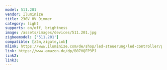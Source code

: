 ```yaml
---
model: 511.201
vendor: Iluminize
title: 230V HV Dimmer
category: light
supports: on/off, brightness
image: /assets/images/devices/511.201.jpg
zigbeemodel: ['511.201']
compatible: [z2m,zigate,iob]
mlink: https://www.iluminize.com/de/shop/led-steuerung/led-controller/product/500-511-201-zigbee-dimmaktor-400w-230v.html
link: https://www.amazon.de/dp/B07HQFP3PJ
link2: 
link3: 
---
```


